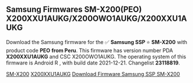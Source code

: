 <h2>Samsung Firmwares SM-X200(PEO) X200XXU1AUKG/X200OWO1AUKG/X200XXU1AUKG</h2>
Download the Samsung firmware for the ✅ <strong>Samsung SSP </strong> ⭐ <strong>SM-X200</strong> with product code <strong>PEO</strong> <strong> from Peru</strong>. This firmware has version number PDA <strong>X200XXU1AUKG</strong> and CSC X200OWO1AUKG. The operating system of this firmware is Android R , with build date 2021-12-21. Changelist <strong>23118819</strong>.

[SM-X200](https://samfirm.shop/samsung/model/SM-X200)
[X200XXU1AUKG](https://samfirm.shop/samsung/pda/X200XXU1AUKG)
[Download Firmware Samsung SSP SM-X200](https://samfirm.shop/samsung/firmware/485280)
